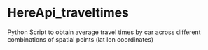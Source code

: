 # HereApi_traveltimes
Python Script to obtain average travel times by car across different combinations of spatial points (lat lon coordinates)
